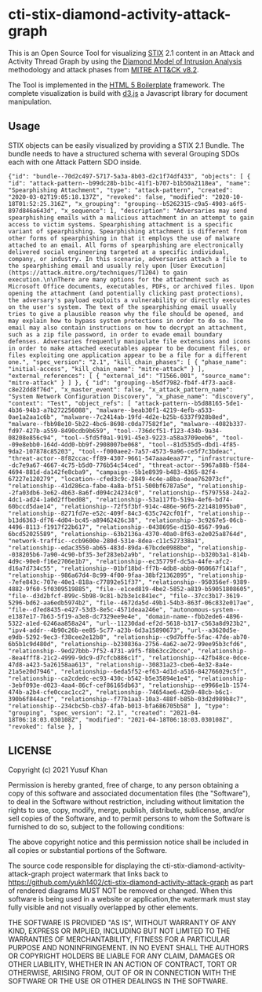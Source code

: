# cti-stix-diamond-activity-attack-graph

This is an Open Source Tool for visualizing [STIX](https://oasis-open.github.io/cti-documentation/stix/intro.html)
2.1 content in an Attack and Activity Thread Graph by using the
[Diamond Model of Intrusion Analysis](https://www.activeresponse.org/wp-content/uploads/2013/07/diamond.pdf)
methodology and attack phases from [MITRE ATT&CK v8.2](https://attack.mitre.org/).

The Tool is implemented in the [HTML 5 Boilerplate](https://html5boilerplate.com/) framework. The complete visualization is build with
[d3.js](https://d3js.org/) a Javascript library for document manipulation.

## Usage

STIX objects can be easily visualized by providing a STIX 2.1 Bundle. The bundle needs to have a structured schema with
several Grouping SDOs each with one Attack Pattern SDO inside.

`{"id": "bundle--70d2c497-5717-5a3a-8b03-d2c1f74df433",
"objects": [
{
"id": "attack-pattern--b99dc28b-b1bc-41f1-b707-b1b50a2118ea",
"name": "Spearphishing Attachment",
"type": "attack-pattern",
"created": "2020-03-02T19:05:18.137Z",
"revoked": false,
"modified": "2020-10-18T01:52:25.316Z",
"x_grouping": "grouping--b5262315-c9a5-4903-a6f5-897d846a643d",
"x_sequence": 1,
"description": "Adversaries may send spearphishing emails with a malicious attachment in an attempt to gain access to victim systems. Spearphishing attachment is a specific variant of spearphishing. Spearphishing attachment is different from other forms of spearphishing in that it employs the use of malware attached to an email. All forms of spearphishing are electronically delivered social engineering targeted at a specific individual, company, or industry. In this scenario, adversaries attach a file to the spearphishing email and usually rely upon [User Execution](https://attack.mitre.org/techniques/T1204) to gain execution.\n\nThere are many options for the attachment such as Microsoft Office documents, executables, PDFs, or archived files. Upon opening the attachment (and potentially clicking past protections), the adversary's payload exploits a vulnerability or directly executes on the user's system. The text of the spearphishing email usually tries to give a plausible reason why the file should be opened, and may explain how to bypass system protections in order to do so. The email may also contain instructions on how to decrypt an attachment, such as a zip file password, in order to evade email boundary defenses. Adversaries frequently manipulate file extensions and icons in order to make attached executables appear to be document files, or files exploiting one application appear to be a file for a different one.",
"spec_version": "2.1",
"kill_chain_phases": [
{
"phase_name": "initial-access",
"kill_chain_name": "mitre-attack"
}
],
"external_references": [
{
"external_id": "T1566.001",
"source_name": "mitre-attack"
}
]
},
{
"id": "grouping--b5df7982-fb4f-4f73-aac8-c8e22dd8f76d",
"x_master_event": false,
"x_attack_pattern_name": "System Network Configuration Discovery",
"x_phase_name": "discovery",
"context": "Test",
"object_refs": [
"attack-pattern--b5d88165-5de1-4b36-94b3-a7b272256088",
"malware--beab30f1-4219-4efb-a533-0ae1a2aa1c6b",
"malware--7c2414ab-19fd-4d2e-b25b-6337f928b8ed",
"malware--fbb98e10-5b22-4bc6-8698-c0da77582f1e",
"malware--4082b337-fd97-427b-a559-8490cdb9b659",
"tool--736dcf51-f123-434b-9a34-08208e856c94",
"tool--5fd5f0a1-9191-45e3-9223-a58a3709eeb6",
"tool--09e8ebb0-164d-4dd0-bb9f-2908007be068",
"tool--81d535d5-dbd1-4f85-9da2-107878c85203",
"tool--f000aee2-7a57-4573-9a96-ce5f7c3bdeac",
"threat-actor--8f82ccac-ff89-4307-9661-547aaa4eaa77",
"infrastructure--dc7e9a67-4667-4c75-b5d0-776b54c54ced",
"threat-actor--5967a88b-f584-4694-881d-da142fe8cba9",
"campaign--5b1e8939-b483-4365-82f4-67227e120279",
"location--cfed3c9c-2849-4c4e-a8ba-deae762073cf",
"relationship--41d286ca-fabe-4a8a-bf51-500bf6787a5e",
"relationship--2fa03db6-3e62-4b63-8a6f-d094c24234c0",
"relationship--f5797558-24a2-4dc1-ad24-1a0d2ffbed08",
"relationship--53a117fb-519a-4ef6-bd74-60bccd5dae14",
"relationship--72f5f3bf-914c-486e-96f5-221481095ba0",
"relationship--8271fd7e-e52c-409f-84c3-635c742cf01f",
"relationship--b13d6363-df76-4d04-bc45-a89462426c38",
"relationship--3c9267e5-06cb-4496-8113-f1917f22b617",
"relationship--0438695e-d150-4567-99a6-6bcd52025589",
"relationship--63b2136a-4370-40a0-8f63-e2e025a8764d",
"network-traffic--ccb9600e-280d-531e-8dea-c11c527338a1",
"relationship--edac3550-ab65-483d-89da-67bcde0988be",
"relationship--038205b6-7a90-4c90-bf35-3ef283eb2a9b",
"relationship--b320b3a1-814b-4d9c-90e0-f16e2706e1b7",
"relationship--ec35779f-dc5a-44fe-afc2-d16a7d734c55",
"relationship--01bf18bd-ff7b-4db8-abb9-060667f141af",
"relationship--986a67d4-8c99-4f00-9faa-38bf21362895",
"relationship--7efe843c-707e-40e1-818a-c77892e51f37",
"relationship--950356ef-9389-4882-9f60-5f0309519885",
"file--e1ced819-4be2-5852-a819-b59051808605",
"file--d3d2bfcf-899c-5b98-9c81-b2b3e1c841ec",
"file--37cc3b17-3619-5296-bd62-aa6edb5974b2",
"file--4672da5d-49b1-54b3-863f-06c832e017ae",
"file--d7ed8435-e427-53d3-8e5c-4571deaa246e",
"autonomous-system--e1387e17-7b63-5f19-a3e8-dc7329ee9e4e",
"domain-name--fbb2ede6-4896-5322-a1ed-6246aa858a24",
"url--11230dad-ef2d-5618-b317-c563a8d923b2",
"ipv4-addr--4b90c26b-ee85-5c77-a23b-6d3a15890673",
"url--a3620d5e-e9db-5292-9ec3-f38cee2e12b8",
"relationship--c9d7bffe-5fac-47de-ab70-6b5b1c9d480d",
"relationship--b230836a-2756-4a62-ae72-99ee95b3cfd6",
"relationship--9ed27bbb-7f52-4731-a9f5-f8b63cc2bcce",
"relationship--8ea4fff8-21c2-4999-9dc9-d7cfcb886c1f",
"relationship--42fb48ce-0dce-47d8-a423-5a26158aa613",
"relationship--30831a23-cbe6-4e32-8a4e-21a5e20d7946",
"relationship--6eda5f52-ef63-4d1d-a516-842766029c5f",
"relationship--ca2cdedc-ec93-430c-b542-b5e35894e1e4",
"relationship--3ebf093e-d023-4aa4-86cf-cef86165db63",
"relationship--e9966e1b-1574-474b-a2b4-cfe0ccac1cc2",
"relationship--74654ae6-42b9-48cb-b6c1-390b6f844acf",
"relationship--f77b1aa3-10a3-488f-b85b-03d2d989b8c7",
"relationship--234cbc5b-cb37-4fab-b013-bfa686705b58"
],
"type": "grouping",
"spec_version": "2.1",
"created": "2021-04-18T06:18:03.030108Z",
"modified": "2021-04-18T06:18:03.030108Z",
"revoked": false
},
]`









## LICENSE

Copyright (c) 2021 Yusuf Khan

Permission is hereby granted, free of charge, to any person obtaining a copy of
this software and associated documentation files (the "Software"), to deal in
the Software without restriction, including without limitation the rights to
use, copy, modify, merge, publish, distribute, sublicense, and/or sell copies
of the Software, and to permit persons to whom the Software is furnished to do
so, subject to the following conditions:

The above copyright notice and this permission notice shall be included in all
copies or substantial portions of the Software.

The source code responsible for displaying the cti-stix-diamond-activity-attack-graph
project watermark that links back to https://github.com/yukh1402/cti-stix-diamond-activity-attack-graph
as part of rendered diagrams MUST NOT be removed or changed. When this software is being used
in a website or application,the watermark must stay fully visible and not visually overlapped
by other elements.

THE SOFTWARE IS PROVIDED "AS IS", WITHOUT WARRANTY OF ANY KIND, EXPRESS OR
IMPLIED, INCLUDING BUT NOT LIMITED TO THE WARRANTIES OF MERCHANTABILITY,
FITNESS FOR A PARTICULAR PURPOSE AND NONINFRINGEMENT. IN NO EVENT SHALL THE
AUTHORS OR COPYRIGHT HOLDERS BE LIABLE FOR ANY CLAIM, DAMAGES OR OTHER
LIABILITY, WHETHER IN AN ACTION OF CONTRACT, TORT OR OTHERWISE, ARISING FROM,
OUT OF OR IN CONNECTION WITH THE SOFTWARE OR THE USE OR OTHER DEALINGS IN THE
SOFTWARE.
